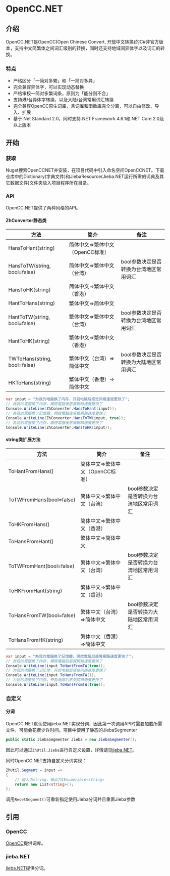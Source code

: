 # OpenCC.NET

## 介绍

OpenCC.NET是OpenCC(Open Chinese Convert, 开放中文转换)的C#非官方版本，支持中文简繁体之间词汇级别的转换，同时还支持地域间异体字以及词汇的转换。

### 特点

- 严格区分「一简对多繁」和「一简对多异」
- 完全兼容异体字，可以实现动态替换
- 严格审校一简对多繁词条，原则为「能分则不合」
- 支持港/台异体字转换，以及大陆/台湾常用词汇转换
- 完全兼容OpenCC原生词库，且词库和函数库完全分离，可以自由修改、导入、扩展
- 基于.Net Standard 2.0，同时支持.NET Framework 4.6.1和.NET Core 2.0及以上版本

## 开始

### 获取
Nuget搜索OpenCCNET并安装，在项目代码中引入命名空间OpenCCNET。下载仓库中的Dictionary(字典文件)和JiebaResource(Jieba.NET运行所需的词典及其它数据文件)文件夹放入项目程序所在目录。

### API
OpenCC.NET提供了两种风格的API。

#### ZhConverter静态类

|方法|简介|备注|
|----|----|----|
|HansToHant(string)|简体中文=>繁体中文（OpenCC标准）||
|HansToTW(string, bool=false)|简体中文=>繁体中文（台湾）|bool参数决定是否转换为台湾地区常用词汇|
|HansToHK(string)|简体中文=>繁体中文（香港）||
|HantToHans(string)|繁体中文=>简体中文||
|HantToTW(string, bool=false)|繁体中文=>繁体中文（台湾）|bool参数决定是否转换为台湾地区常用词汇|
|HantToHK(string)|繁体中文=>繁体中文（香港）||
|TWToHans(string, bool=false)|繁体中文（台湾）=>简体中文|bool参数决定是否转换为大陆地区常用词汇|
|HKToHans(string)|繁体中文（香港）=>简体中文||

```csharp
var input = "为我的电脑换了内存，开启电脑后感觉网络速度更快了";
// 爲我的電腦換了內存，開啓電腦後感覺網絡速度更快了
Console.WriteLine(ZhConverter.HansToHant(input));
// 為我的電腦換了記憶體，開啟電腦後感覺網路速度更快了
Console.WriteLine(ZhConverter.HansToTW(input, true));
// 為我的電腦換了內存，開啓電腦後感覺網絡速度更快了
Console.WriteLine(ZhConverter.HansToHK(input));
```

#### string类扩展方法

|方法|简介|备注|
|----|----|----|
|ToHantFromHans()|简体中文=>繁体中文（OpenCC标准）||
|ToTWFromHans(bool=false)|简体中文=>繁体中文（台湾）|bool参数决定是否转换为台湾地区常用词汇|
|ToHKFromHans()|简体中文=>繁体中文（香港）||
|ToHansFromHant()|繁体中文=>简体中文||
|ToTWFromHant(bool=false)|繁体中文=>繁体中文（台湾）|bool参数决定是否转换为台湾地区常用词汇|
|ToHKFromHant(string)|繁体中文=>繁体中文（香港）||
|ToHansFromTW(bool=false)|繁体中文（台湾）=>简体中文|bool参数决定是否转换为大陆地区常用词汇|
|ToHansFromHK(string)|繁体中文（香港）=>简体中文||

```csharp
var input = "為我的電腦換了記憶體，開啟電腦后感覺網路速度更快了";
// 爲我的電腦換了內存，開啓電腦后感覺網絡速度更快了
Console.WriteLine(input.ToHantFromTW(true));
// 为我的电脑换了记忆体，开启电脑后感觉网路速度更快了
Console.WriteLine(input.ToHansFromTW());
// 为我的电脑换了内存，开启电脑后感觉网络速度更快了
Console.WriteLine(input.ToHansFromTW(true));
```

### 自定义

#### 分词

OpenCC.NET默认使用jieba.NET实现分词，因此第一次调用API时需要加载所需文件，可能会花费少许时间。项目中使用了静态的JiebaSegmenter
```csharp
public static JiebaSegmenter Jieba = new JiebaSegmenter();
```
因此可以通过`ZhUtil.Jieba`进行自定义设置，详情请见[jieba.NET](https://github.com/anderscui/jieba.NET)。

同时OpenCC.NET支持自定义分词实现：
```csharp
ZhUtil.Segment = input =>
{
    // 输入为string，输出为IEnumerable<string>
    return new List<string>();
};
```

调用`ResetSegment()`可重新指定使用Jieba分词并且重置Jieba参数

## 引用

### OpenCC

[OpenCC](https://github.com/BYVoid/OpenCC)提供词库。

### jieba.NET

[jieba.NET](https://github.com/anderscui/jieba.NET)提供分词。